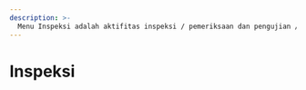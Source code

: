 ```yaml
---
description: >-
  Menu Inspeksi adalah aktifitas inspeksi / pemeriksaan dan pengujian / riksa uji  dalam proses sertifikasi K3.
---
```


# Inspeksi


